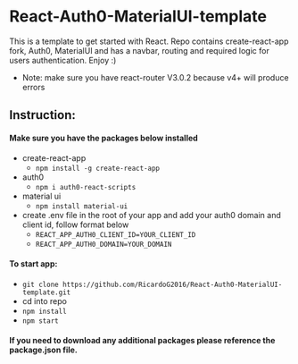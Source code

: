 # React-Auth0-MaterialUI-template
This is a template to get started with React. Repo contains create-react-app fork, Auth0, MaterialUI and has a navbar, routing and required logic for users authentication. Enjoy :)
- Note: make sure you have react-router V3.0.2 because v4+ will produce errors

## Instruction: 

#### Make sure you have the packages below installed
- create-react-app
  - `npm install -g create-react-app`
- auth0
  - `npm i auth0-react-scripts`
- material ui
  - `npm install material-ui`
- create .env file in the root of your app and add your auth0 domain and client id, follow format below
  - `REACT_APP_AUTH0_CLIENT_ID=YOUR_CLIENT_ID`
  - `REACT_APP_AUTH0_DOMAIN=YOUR_DOMAIN`

#### To start app:
- `git clone https://github.com/RicardoG2016/React-Auth0-MaterialUI-template.git`
- cd into repo 
- `npm install`
- `npm start`

#### If you need to download any additional packages please reference the package.json file.

